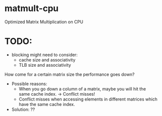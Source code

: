 # matmult-cpu
Optimized Matrix Multiplication on CPU

# TODO:

- blocking might need to consider:
    - cache size and associativity
    - TLB size and associativity
    

How come for a certain matrix size the performance goes down?
- Possible reasons:
    - When you go down a column of a matrix, maybe you will hit the same cache index. → Conflict misses!
    - Conflict misses when accessing elements in different matrices which have the same cache index.
- Solution: ??
    
